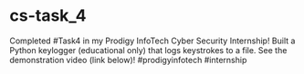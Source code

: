 # cs-task_4
Completed #Task4 in my Prodigy InfoTech Cyber Security Internship! Built a Python keylogger (educational only) that logs keystrokes to a file. See the demonstration video (link below)! #prodigyinfotech #internship
